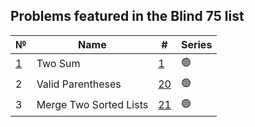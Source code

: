 ## Problems featured in the Blind 75 list
|№|Name|#|Series|
-|-|-|-
|[1](https://github.com/mibrgmv/leetcode-blind-75/blob/main/src/two_sum__0001/Solution.java)|Two Sum|[1](https://leetcode.com/problems/two-sum/description/)|🟢|
|2|Valid Parentheses|[20](https://leetcode.com/problems/valid-parentheses/description/)|🟢|
|3|Merge Two Sorted Lists|[21](https://leetcode.com/problems/merge-two-sorted-lists/description/)|🟢|




